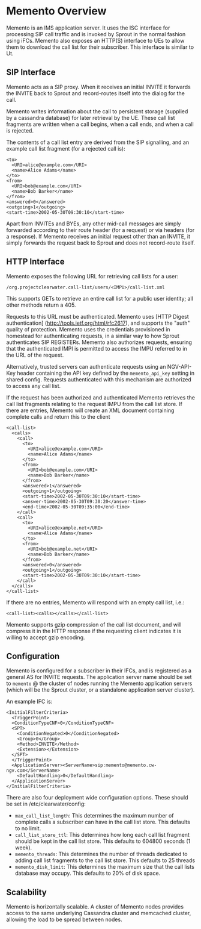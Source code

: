 Memento Overview
================

Memento is an IMS application server. It uses the ISC interface for processing SIP call traffic and is invoked by Sprout in the normal fashion using iFCs.
Memento also exposes an HTTP(S) interface to UEs to allow them to download the call list for their subscriber. This interface is similar to Ut.

SIP Interface
-------------

Memento acts as a SIP proxy. When it receives an initial INVITE it forwards the INVITE back to Sprout and record-routes itself into the dialog for the call.

Memento writes information about the call to persistent storage (supplied by a cassandra database) for later retrieval by the UE. These call list fragments are written when a call begins, when a call ends, and when a call is rejected.

The contents of a call list entry are derived from the SIP signalling, and an example call list fragment (for a rejected call is):

```
<to>
  <URI>alice@example.com</URI>
  <name>Alice Adams</name>
</to>
<from>
  <URI>bob@example.com</URI>
  <name>Bob Barker</name>
</from>
<answered>0</answered>
<outgoing>1</outgoing>
<start-time>2002-05-30T09:30:10</start-time>
```

Apart from INVITEs and BYEs, any other mid-call messages are simply forwarded according to their route header (for a request) or via headers (for a response). If Memento receives an initial request other than an INVITE, it simply forwards the request back to Sprout and does not record-route itself.

HTTP Interface
--------------

Memento exposes the following URL for retrieving call lists for a user:

    /org.projectclearwater.call-list/users/<IMPU>/call-list.xml

This supports GETs to retrieve an entire call list for a public user identity; all other methods return a 405.

Requests to this URL must be authenticated. Memento uses [HTTP Digest authentication] (http://tools.ietf.org/html/rfc2617), and supports the "auth" quality of protection. Memento uses the credentials provisioned in homestead for authenticating requests, in a similar way to how Sprout authenticates SIP REGISTERs. Memento also authorizes requests, ensuring that the authenticated IMPI is permitted to access the IMPU referred to in the URL of the request.

Alternatively, trusted servers can authenticate requests using an NGV-API-Key header containing the API key defined by the `memento_api_key` setting in shared config.  Requests authenticated with this mechanism are authorized to access any call list.

If the request has been authorized and authenticated Memento retrieves the call list fragments relating to the request IMPU from the call list store.
If there are entries, Memento will create an XML document containing complete calls and return this to the client

```
<call-list>
  <calls>
    <call>
      <to>
        <URI>alice@example.com</URI>
        <name>Alice Adams</name>
      </to>
      <from>
        <URI>bob@example.com</URI>
        <name>Bob Barker</name>
      </from>
      <answered>1</answered>
      <outgoing>1</outgoing>
      <start-time>2002-05-30T09:30:10</start-time>
      <answer-time>2002-05-30T09:30:20</answer-time>
      <end-time>2002-05-30T09:35:00</end-time>
    </call>
    <call>
      <to>
        <URI>alice@example.net</URI>
        <name>Alice Adams</name>
      </to>
      <from>
        <URI>bob@example.net</URI>
        <name>Bob Barker</name>
      </from>
      <answered>0</answered>
      <outgoing>1</outgoing>
      <start-time>2002-05-30T09:30:10</start-time>
    </call>
  </calls>
</call-list>
```

If there are no entries, Memento will respond with an empty call list, i.e.:

    <call-list><calls></calls></call-list>

Memento supports gzip compression of the call list document, and will compress it in the HTTP response if the requesting client indicates it is willing to accept gzip encoding.

Configuration
-------------

Memento is configured for a subscriber in their IFCs, and is registered as a general AS for INVITE requests. The application server name should be set to `memento` @ the cluster of nodes running the Memento application servers (which will be the Sprout cluster, or a standalone application server cluster). 

An example IFC is:

```
<InitialFilterCriteria>
  <TriggerPoint>
  <ConditionTypeCNF>0</ConditionTypeCNF>
  <SPT>
    <ConditionNegated>0</ConditionNegated>
    <Group>0</Group>
    <Method>INVITE</Method>
    <Extension></Extension>
  </SPT>
  </TriggerPoint>
  <ApplicationServer><ServerName>sip:memento@memento.cw-ngv.com</ServerName>
    <DefaultHandling>0</DefaultHandling>
  </ApplicationServer>
</InitialFilterCriteria>
```

There are also four deployment wide configuration options. These should be set in /etc/clearwater/config:

* `max_call_list_length`: This determines the maximum number of complete calls a subscriber can have in the call list store. This defaults to no limit.
* `call_list_store_ttl`: This determines how long each call list fragment should be kept in the call list store. This defaults to 604800 seconds (1 week).
* `memento_threads`: This determines the number of threads dedicated to adding call list fragments to the call list store. This defaults to 25 threads
* `memento_disk_limit`: This determines the maximum size that the call lists database may occupy. This defaults to 20% of disk space.

Scalability
-----------

Memento is horizontally scalable. A cluster of Memento nodes provides access to the same
underlying Cassandra cluster and memcached cluster, allowing the load to be spread between nodes.
